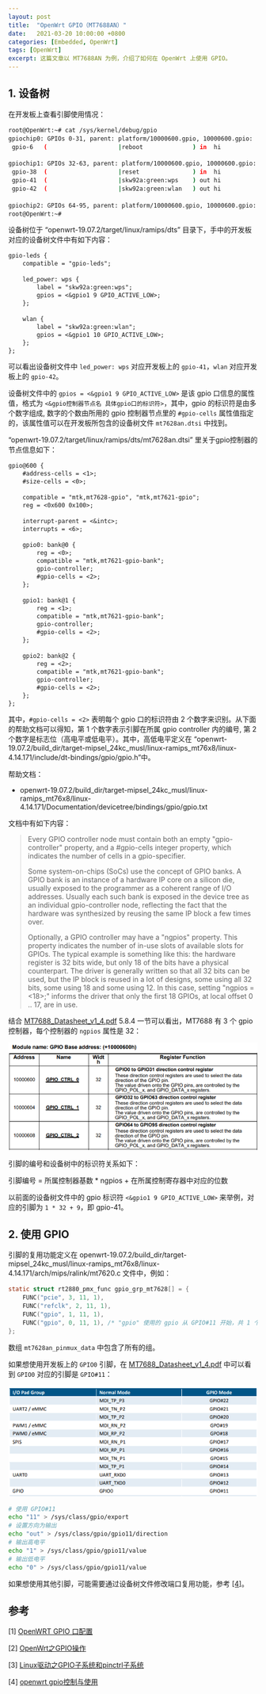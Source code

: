 ```yaml
---
layout: post
title:  "OpenWrt GPIO（MT7688AN）"
date:   2021-03-20 10:00:00 +0800
categories: [Embedded, OpenWrt]
tags: [OpenWrt]
excerpt: 这篇文章以 MT7688AN 为例，介绍了如何在 OpenWrt 上使用 GPIO。
---
```


## 1. 设备树

在开发板上查看引脚使用情况：

```bash
root@OpenWrt:~# cat /sys/kernel/debug/gpio
gpiochip0: GPIOs 0-31, parent: platform/10000600.gpio, 10000600.gpio:
 gpio-6   (                    |reboot              ) in  hi

gpiochip1: GPIOs 32-63, parent: platform/10000600.gpio, 10000600.gpio:
 gpio-38  (                    |reset               ) in  hi
 gpio-41  (                    |skw92a:green:wps    ) out hi
 gpio-42  (                    |skw92a:green:wlan   ) out hi

gpiochip2: GPIOs 64-95, parent: platform/10000600.gpio, 10000600.gpio:
root@OpenWrt:~#
```

设备树位于 “openwrt-19.07.2/target/linux/ramips/dts” 目录下，手中的开发板对应的设备树文件中有如下内容：

```
gpio-leds {
	compatible = "gpio-leds";

	led_power: wps {
		label = "skw92a:green:wps";
		gpios = <&gpio1 9 GPIO_ACTIVE_LOW>;
	};

	wlan {
		label = "skw92a:green:wlan";
		gpios = <&gpio1 10 GPIO_ACTIVE_LOW>;
	};
};
```

可以看出设备树文件中 `led_power: wps` 对应开发板上的 `gpio-41`，`wlan` 对应开发板上的 `gpio-42`。

设备树文件中的 `gpios = <&gpio1 9 GPIO_ACTIVE_LOW>` 是该 gpio 口信息的属性值，格式为 `<&gpio控制器节点名 具体gpio口的标识符>`，其中，gpio 的标识符是由多个数字组成, 数字的个数由所用的 gpio 控制器节点里的 `#gpio-cells` 属性值指定的，该属性值可以在开发板所包含的设备树文件 `mt7628an.dtsi` 中找到。

“openwrt-19.07.2/target/linux/ramips/dts/mt7628an.dtsi” 里关于gpio控制器的节点信息如下：

```
gpio@600 {
	#address-cells = <1>;
	#size-cells = <0>;

	compatible = "mtk,mt7628-gpio", "mtk,mt7621-gpio";
	reg = <0x600 0x100>;

	interrupt-parent = <&intc>;
	interrupts = <6>;

	gpio0: bank@0 {
		reg = <0>;
		compatible = "mtk,mt7621-gpio-bank";
		gpio-controller;
		#gpio-cells = <2>; 
	};

	gpio1: bank@1 {
		reg = <1>;
		compatible = "mtk,mt7621-gpio-bank";
		gpio-controller;
		#gpio-cells = <2>;
	};

	gpio2: bank@2 {
		reg = <2>;
		compatible = "mtk,mt7621-gpio-bank";
		gpio-controller;
		#gpio-cells = <2>;
	};
};
```

其中，`#gpio-cells = <2>` 表明每个 gpio 口的标识符由 2 个数字来识别。从下面的帮助文档可以得知，第 1 个数字表示引脚在所属 gpio controller 内的编号, 第 2 个数字是标志位（高电平或低电平）。其中，高低电平定义在 “openwrt-19.07.2/build_dir/target-mipsel_24kc_musl/linux-ramips_mt76x8/linux-4.14.171/include/dt-bindings/gpio/gpio.h”中。

帮助文档：

- openwrt-19.07.2/build_dir/target-mipsel_24kc_musl/linux-ramips_mt76x8/linux-4.14.171/Documentation/devicetree/bindings/gpio/gpio.txt

文档中有如下内容：

> Every GPIO controller node must contain both an empty "gpio-controller"
> property, and a #gpio-cells integer property, which indicates the number of
> cells in a gpio-specifier.
>
> Some system-on-chips (SoCs) use the concept of GPIO banks. A GPIO bank is an
> instance of a hardware IP core on a silicon die, usually exposed to the
> programmer as a coherent range of I/O addresses. Usually each such bank is
> exposed in the device tree as an individual gpio-controller node, reflecting
> the fact that the hardware was synthesized by reusing the same IP block a
> few times over.
>
> Optionally, a GPIO controller may have a "ngpios" property. This property
> indicates the number of in-use slots of available slots for GPIOs. The
> typical example is something like this: the hardware register is 32 bits
> wide, but only 18 of the bits have a physical counterpart. The driver is
> generally written so that all 32 bits can be used, but the IP block is reused
> in a lot of designs, some using all 32 bits, some using 18 and some using 12.
> In this case, setting "ngpios = <18>;" informs the driver that only the
> first 18 GPIOs, at local offset 0 .. 17, are in use.

结合 [MT7688_Datasheet_v1_4.pdf](https://labs.mediatek.com/en/download/50WkbgbH) 5.8.4 一节可以看出，MT7688 有 3 个 gpio 控制器，每个控制器的 `ngpios` 属性是 32：

![gpio_register](/assets/img/2021-03-20-openwrt_gpio_of_mt7688an.assets/gpio_register.png)

引脚的编号和设备树中的标识符关系如下：

引脚编号 = 所属控制器基数 * ngpios + 在所属控制寄存器中对应的位数

以前面的设备树文件中的 gpio 标识符 `<&gpio1 9 GPIO_ACTIVE_LOW>` 来举例，对应的引脚为 `1 * 32 + 9`，即 gpio-41。

## 2. 使用 GPIO

引脚的复用功能定义在 openwrt-19.07.2/build_dir/target-mipsel_24kc_musl/linux-ramips_mt76x8/linux-4.14.171/arch/mips/ralink/mt7620.c 文件中，例如：

```c
static struct rt2880_pmx_func gpio_grp_mt7628[] = {
	FUNC("pcie", 3, 11, 1),
	FUNC("refclk", 2, 11, 1),
	FUNC("gpio", 1, 11, 1),
	FUNC("gpio", 0, 11, 1),	/* "gpio" 使用的 gpio 从 GPIO#11 开始，共 1 个引脚 */
};
```

数组 `mt7628an_pinmux_data` 中包含了所有的组。

如果想使用开发板上的 `GPIO0` 引脚，在 [MT7688_Datasheet_v1_4.pdf](https://labs.mediatek.com/en/download/50WkbgbH) 中可以看到 `GPIO0` 对应的引脚是 `GPIO#11`：

![GPIO0](/assets/img/2021-03-20-openwrt_gpio_of_mt7688an.assets/gpio0.png)

```bash
# 使用 GPIO#11
echo "11" > /sys/class/gpio/export
# 设置方向为输出
echo "out" > /sys/class/gpio/gpio11/direction
# 输出高电平
echo "1" > /sys/class/gpio/gpio11/value
# 输出低电平
echo "0" > /sys/class/gpio/gpio11/value
```

如果想使用其他引脚，可能需要通过设备树文件修改端口复用功能，参考 [[4]](https://blog.csdn.net/jazzsoldier/article/details/65438903)。

## 参考

[1] [OpenWRT GPIO 口配置](https://www.jianshu.com/p/5e840ca0ee19)

[2] [OpenWrt之GPIO操作](https://blog.csdn.net/hzlarm/article/details/103120139)

[3] [Linux驱动之GPIO子系统和pinctrl子系统](https://www.cnblogs.com/UnfriendlyARM/p/13674502.html)

[4] [openwrt gpio控制与使用](https://blog.csdn.net/jazzsoldier/article/details/65438903)